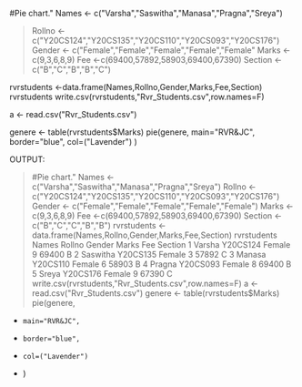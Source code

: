 #Pie chart."
 Names <- c("Varsha","Saswitha","Manasa","Pragna","Sreya")
> Rollno <- c("Y20CS124","Y20CS135","Y20CS110","Y20CS093","Y20CS176")
> Gender <- c("Female","Female","Female","Female","Female"
Marks <-c(9,3,6,8,9)
Fee <-c(69400,57892,58903,69400,67390)
Section <-c("B","C","B","B","C")

rvrstudents <-data.frame(Names,Rollno,Gender,Marks,Fee,Section)
rvrstudents
write.csv(rvrstudents,"Rvr_Students.csv",row.names=F)

a <- read.csv("Rvr_Students.csv")



genere <- table(rvrstudents$Marks)
pie(genere,
    main="RVR&JC",
    border="blue",
    col=("Lavender")
)




OUTPUT:
> #Pie chart."
> Names <- c("Varsha","Saswitha","Manasa","Pragna","Sreya")
> Rollno <- c("Y20CS124","Y20CS135","Y20CS110","Y20CS093","Y20CS176")
> Gender <- c("Female","Female","Female","Female","Female")
> Marks <-c(9,3,6,8,9)
> Fee <-c(69400,57892,58903,69400,67390)
> Section <-c("B","C","C","B","B")
> rvrstudents <-data.frame(Names,Rollno,Gender,Marks,Fee,Section)
> rvrstudents
      Names    Rollno    Gender   Marks   Fee     Section
1    Varsha   Y20CS124   Female     9    69400       B
2   Saswitha  Y20CS135   Female     3    57892       C
3     Manasa  Y20CS110   Female     6    58903       B
4     Pragna  Y20CS093   Female     8    69400       B
5     Sreya   Y20CS176   Female     9    67390       C
> write.csv(rvrstudents,"Rvr_Students.csv",row.names=F)
> a <- read.csv("Rvr_Students.csv")
> genere <- table(rvrstudents$Marks)
> pie(genere,
+     main="RVR&JC",
+     border="blue",
+     col=("Lavender")
+ )
>     
    
